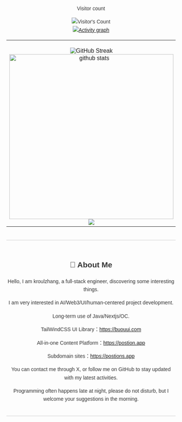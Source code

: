 <div style="display: flex; flex-direction: column; align-items: center; font-family: Arial, sans-serif; max-width: 800px; margin: 0 auto; padding: 20px; line-height: 1.6; color: #333;">
<div align="center"> 
  <p>Visitor count</p>
  <img src="https://profile-counter.glitch.me/buoooou/count.svg" alt="Visitor's Count" />
</div>
  <a href="https://github.com/ashutosh00710/github-readme-activity-graph">
    <img src="https://github-readme-activity-graph.vercel.app/graph?username=buoooou&theme=xcode&hide_border=true" alt="Activity graph">
</a>

<!---GitHub--->
<table width="100">
  <tr border="0">
    <td align='center' width="510">
      <!-- GitHub Streak-->
       <br>
       <img src="https://github-readme-streak-stats-iota-blue.vercel.app?user=buoooou&theme=react&border_radius=15&card_width=450&card_height=170" alt="GitHub Streak" />
               <img width=450 src="https://github-readme-stats.vercel.app/api?username=buoooou&show_icons=true&theme=react&rank_icon=github&border_radius=10" alt="github stats" />
      <br>
      <img src="https://gh-readme-profile.vercel.app/api?username=buoooou&theme=github_dark_tritanopia&border_width=0.1&photo_quality=100&format=svg&hide=issues&border_radius=17.5&hide_border=true&stroke_color=1F6FEB&bg_color=0D1117" />
      <br>
      <!--📏LINE-->
      <!-- GitHub Stats-->
    <td align='center' width="510">
        <br>
      <img width=450 align="center" src="https://github-readme-stats.vercel.app/api/top-langs/?username=buoooou&hide=HTML&langs_count=8&layout=compact&theme=react&border_radius=10&size_weight=0.5&count_weight=0.5&exclude_repo=github-readme-stats" alt="top langs" /><br>
    </td>
  </tr>
</table>

  <hr style="border: none; height: 1px; background-color: #ccc; margin: 20px 0; width: 100%;">
  <div style="text-align: center;">
    <h2>👋 About Me</h2>
    <p>Hello, I am kroulzhang, a full-stack engineer, discovering some interesting things.</p>
    <p> I am very interested in AI/Web3/UI/human-centered project development.</p>
    <p> Long-term use of Java/Nextjs/OC.</p>
    <p> TailWindCSS UI Library：<a href="https://buouui.com" target="_blank" rel="noopener noreferrer">https://buouui.com</a></p>
    <p> All-in-one Content Platform：<a href="https://postion.app" target="_blank" rel="noopener noreferrer">https://postion.app</a></p>
      <p> Subdomain sites：<a href="https://postions.app" target="_blank" rel="noopener noreferrer">https://postions.app</a></p>
    <p> You can contact me through X, or follow me on GitHub to stay updated with my latest activities.</p>
    <p> Programming often happens late at night, please do not disturb, but I welcome your suggestions in the morning.</p>
  </div>
  <hr style="border: none; height: 1px; background-color: #ccc; margin: 20px 0; width: 100%;">

</div>
